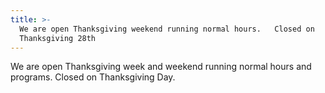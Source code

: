 ```yaml
---
title: >-
  We are open Thanksgiving weekend running normal hours.   Closed on
  Thanksgiving 28th
---
```

We are open Thanksgiving week and weekend running normal hours and programs.  Closed on Thanksgiving Day.

